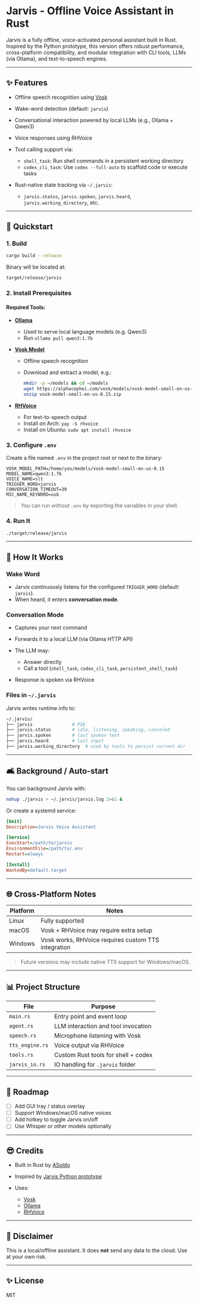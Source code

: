 # Jarvis - Offline Voice Assistant in Rust

Jarvis is a fully offline, voice-activated personal assistant built in Rust. Inspired by the Python prototype, this version offers robust performance, cross-platform compatibility, and modular integration with CLI tools, LLMs (via Ollama), and text-to-speech engines.

---

## ✨ Features

* Offline speech recognition using [Vosk](https://alphacephei.com/vosk/)
* Wake-word detection (default: `jarvis`)
* Conversational interaction powered by local LLMs (e.g., Ollama + Qwen3)
* Voice responses using RHVoice
* Tool calling support via:

  * `shell_task`: Run shell commands in a persistent working directory
  * `codex_cli_task`: Use `codex --full-auto` to scaffold code or execute tasks
* Rust-native state tracking via `~/.jarvis`:

  * `jarvis.status`, `jarvis.spoken`, `jarvis.heard`, `jarvis.working_directory`, etc.

---

## 🚀 Quickstart

### 1. Build

```bash
cargo build --release
```

Binary will be located at:

```bash
target/release/jarvis
```

### 2. Install Prerequisites

#### Required Tools:

* **[Ollama](https://ollama.com/)**

  * Used to serve local language models (e.g. Qwen3)
  * Run `ollama pull qwen3:1.7b`

* **[Vosk Model](https://alphacephei.com/vosk/models)**

  * Offline speech recognition
  * Download and extract a model, e.g.:

    ```bash
    mkdir -p ~/models && cd ~/models
    wget https://alphacephei.com/vosk/models/vosk-model-small-en-us-0.15.zip
    unzip vosk-model-small-en-us-0.15.zip
    ```

* **[RHVoice](https://github.com/RHVoice/RHVoice)**

  * For text-to-speech output
  * Install on Arch: `yay -S rhvoice`
  * Install on Ubuntu: `sudo apt install rhvoice`

### 3. Configure `.env`

Create a file named `.env` in the project root or next to the binary:

```env
VOSK_MODEL_PATH=/home/you/models/vosk-model-small-en-us-0.15
MODEL_NAME=qwen3:1.7b
VOICE_NAME=slt
TRIGGER_WORD=jarvis
CONVERSATION_TIMEOUT=30
MIC_NAME_KEYWORD=usb
```

> You can run without `.env` by exporting the variables in your shell.

### 4. Run It

```bash
./target/release/jarvis
```

---

## 🤝 How It Works

### Wake Word

* Jarvis continuously listens for the configured `TRIGGER_WORD` (default: `jarvis`).
* When heard, it enters **conversation mode**.

### Conversation Mode

* Captures your next command
* Forwards it to a local LLM (via Ollama HTTP API)
* The LLM may:

  * Answer directly
  * Call a tool (`shell_task`, `codex_cli_task`, `persistent_shell_task`)
* Response is spoken via RHVoice

### Files in `~/.jarvis`

Jarvis writes runtime info to:

```bash
~/.jarvis/
├── jarvis               # PID
├── jarvis.status        # idle, listening, speaking, canceled
├── jarvis.spoken        # last spoken text
├── jarvis.heard         # last input
├── jarvis.working_directory  # used by tools to persist current dir
```

---

## 🛋️ Background / Auto-start

You can background Jarvis with:

```bash
nohup ./jarvis > ~/.jarvis/jarvis.log 2>&1 &
```

Or create a systemd service:

```ini
[Unit]
Description=Jarvis Voice Assistant

[Service]
ExecStart=/path/to/jarvis
EnvironmentFile=/path/to/.env
Restart=always

[Install]
WantedBy=default.target
```

---

## 🌐 Cross-Platform Notes

| Platform | Notes                                               |
| -------- | --------------------------------------------------- |
| Linux    | Fully supported                                     |
| macOS    | Vosk + RHVoice may require extra setup              |
| Windows  | Vosk works, RHVoice requires custom TTS integration |

> Future versions may include native TTS support for Windows/macOS.

---

## 📊 Project Structure

| File            | Purpose                             |
| --------------- | ----------------------------------- |
| `main.rs`       | Entry point and event loop          |
| `agent.rs`      | LLM interaction and tool invocation |
| `speech.rs`     | Microphone listening with Vosk      |
| `tts_engine.rs` | Voice output via RHVoice            |
| `tools.rs`      | Custom Rust tools for shell + codex |
| `jarvis_io.rs`  | IO handling for `.jarvis` folder    |

---

## 🔧 Roadmap

* [ ] Add GUI tray / status overlay
* [ ] Support Windows/macOS native voices
* [ ] Add hotkey to toggle Jarvis on/off
* [ ] Use Whisper or other models optionally

---

## 😎 Credits

* Built in Rust by [ASoldo](https://github.com/ASoldo)
* Inspired by [Jarvis Python prototype](https://github.com/llm-guy)
* Uses:

  * [Vosk](https://github.com/alphacep/vosk-api)
  * [Ollama](https://ollama.com)
  * [RHVoice](https://github.com/RHVoice/RHVoice)

---

## 🚫 Disclaimer

This is a local/offline assistant. It does **not** send any data to the cloud. Use at your own risk.

---

## ✨ License

MIT
